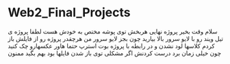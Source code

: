 # Web2_Final_Projects
سلام وقت بخیر 
پروژه نهایی هربخش توی پوشه مختص به خودش هست
لطفا پروژه ی تیل ویند رو با لایو سرور بالا بیارید چون بجز لایو سرور من هرچقدر پروژه رو از فایلش باز کردم کلاسها لود نشدن
و در رابطه با پروژه بوت استرپ حتما هاور عکسهارو چک کنید چون خیلی زمان برد درست کردنش
اگر مشکلی توی باز شدن فایلها بود بهم بگید
ممنون
